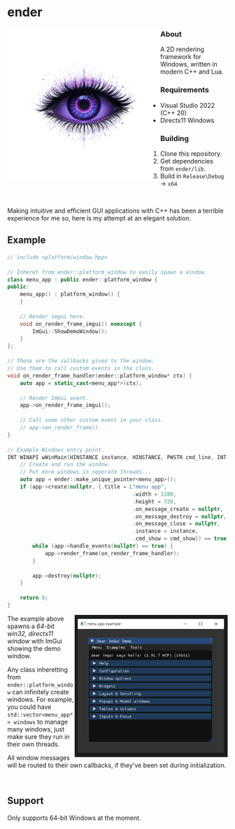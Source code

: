 # ender
<img src="data/logo.png" align="left" width="350px"/>

### About
A 2D rendering framework for Windows, written in modern C++ and Lua.
### Requirements
- Visual Studio 2022 (C++ 20)
- Directx11 Windows
### Building
1. Clone this repository.
2. Get dependencies from `ender/lib`.
3. Build in `Release\Debug` -> `x64`
<br clear="left"/>

Making intuitive and efficient GUI applications with C++ has been
a terrible experience for me so, here is my attempt at an elegant solution.

## Example
```cpp
// include <platform/window.hpp>

// Inheret from ender::platform_window to easily spawn a window.
class menu_app : public ender::platform_window {
public:
    menu_app() : platform_window() {
    }

    // Render imgui here.
    void on_render_frame_imgui() noexcept {
        ImGui::ShowDemoWindow();
    }
};

// These are the callbacks given to the window.
// Use them to call custom events in the class.
void on_render_frame_handler(ender::platform_window* ctx) {
    auto app = static_cast<menu_app*>(ctx);

    // Render ImGui event.
    app->on_render_frame_imgui();

    // Call some other custom event in your class.
    // app->on_render_frame()
}

// Example Windows entry point.
INT WINAPI wWinMain(HINSTANCE instance, HINSTANCE, PWSTR cmd_line, INT cmd_show) {
    // Create and run the window.
    // Put more windows in seperate threads...
    auto app = ender::make_unique_pointer<menu_app>();
    if (app->create(nullptr, {.title = L"menu app",
                                        .width = 1280,
                                        .height = 720,
                                        .on_message_create = nullptr,
                                        .on_message_destroy = nullptr,
                                        .on_message_close = nullptr,
                                        .instance = instance,
                                        .cmd_show = cmd_show}) == true) {
        while (app->handle_events(nullptr) == true) {
            app->render_frame(on_render_frame_handler);
        }

        app->destroy(nullptr);
    }

    return 0;
}
```
<img src="data/menu_app_example.PNG" align="right" width="350px"></img>

The example above spawns a <i>64-bit win32, directx11 window</i> with ImGui
showing the demo window.

Any class inheretting from <code>ender\::platform_window</code> can infinitely
create windows. For example, you could have <code>std::vector<menu_app*> windows</code>
to manage many windows, just make sure they run in their own threads.

All window messages will be routed to their own callbacks, if they've been set
during initialization.

<br clear="right"/>

## Support
Only supports 64-bit Windows at the moment.